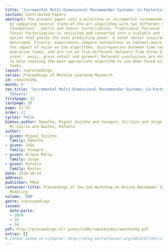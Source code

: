 ```yaml
---
title: 'Incremental Multi-Dimensional Recommender Systems: Co-Factorization vs Tensors'
section: Contributed Papers
abstract: The present paper sets a milestone on incremental recommender systems approaches
  by comparing several state-of-the-art algorithms with two different mathematical
  foundations - matrix and tensor factorization. Traditional Pairwise Interaction
  Tensor Factorization is revisited and converted into a scalable and incremental
  option that yields the best predictive power. A novel tensor inspired approach is
  described. Finally, experiments compare contextless vs context-aware scenarios,
  the impact of noise on the algorithms, discrepancies between time complexity and
  execution times, and are run on five different datasets from three different recommendation
  areas - music, gross retail and garment. Relevant conclusions are drawn that aim
  to help choosing the most appropriate algorithm to use when faced with a novel recommender
  tasks.
layout: inproceedings
series: Proceedings of Machine Learning Research
id: ramalho19a
month: 0
tex_title: 'Incremental Multi-Dimensional Recommender Systems: Co-Factorization vs
  Tensors'
firstpage: 21
lastpage: 35
page: 21-35
order: 21
cycles: false
bibtex_author: Ramalho, Miguel Sozinho and Vinagre, Jo\~{a}o and Jorge, Al\'{i}pio
  M\'{a}rio and Bastos, Rafaela
author:
- given: Miguel Sozinho
  family: Ramalho
- given: João
  family: Vinagre
- given: Alípio Mário
  family: Jorge
- given: Rafaela
  family: Bastos
date: 2019-10-14
address: 
publisher: PMLR
container-title: Proceedings of the 2nd Workshop on Online Recommder Systems and User
  Modeling
volume: '109'
genre: inproceedings
issued:
  date-parts:
  - 2019
  - 10
  - 14
pdf: http://proceedings.mlr.press/v109/ramalho19a/ramalho19a.pdf
extras: []
# Format based on citeproc: http://blog.martinfenner.org/2013/07/30/citeproc-yaml-for-bibliographies/
---
```

